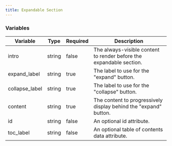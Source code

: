 ```yaml
---
title: Expandable Section
---
```


### Variables
| Variable       | Type   | Required | Description                                                         |
|----------------|--------|----------|---------------------------------------------------------------------|
| intro          | string | false    | The always-visible content to render before the expandable section. |
| expand_label   | string | true     | The label to use for the "expand" button.                           |
| collapse_label | string | true     | The label to use for the "collapse" button.                         |
| content        | string | true     | The content to progressively display behind the "expand" button.    |
| id             | string | false    | An optional id attribute.                                           |
| toc_label      | string | false    | An optional table of contents data attribute.                       |
